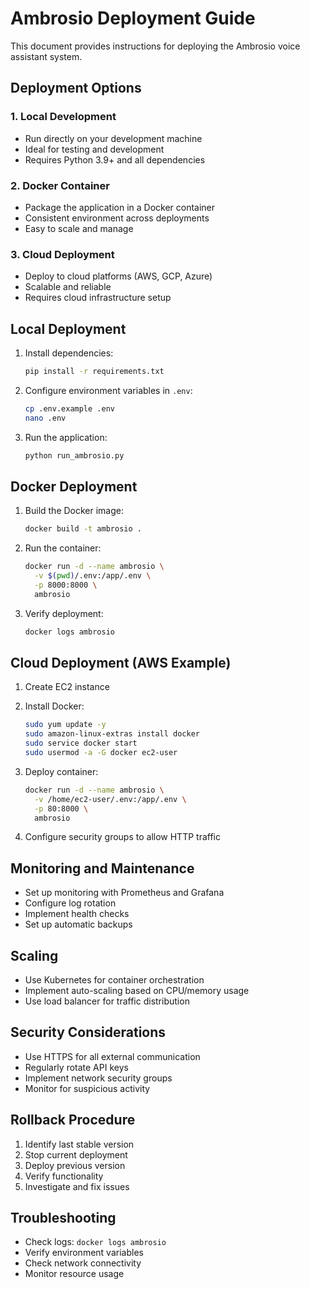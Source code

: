# Ambrosio Deployment Guide

This document provides instructions for deploying the Ambrosio voice assistant system.

## Deployment Options

### 1. Local Development
- Run directly on your development machine
- Ideal for testing and development
- Requires Python 3.9+ and all dependencies

### 2. Docker Container
- Package the application in a Docker container
- Consistent environment across deployments
- Easy to scale and manage

### 3. Cloud Deployment
- Deploy to cloud platforms (AWS, GCP, Azure)
- Scalable and reliable
- Requires cloud infrastructure setup

## Local Deployment

1. Install dependencies:
   ```bash
   pip install -r requirements.txt
   ```

2. Configure environment variables in `.env`:
   ```bash
   cp .env.example .env
   nano .env
   ```

3. Run the application:
   ```bash
   python run_ambrosio.py
   ```

## Docker Deployment

1. Build the Docker image:
   ```bash
   docker build -t ambrosio .
   ```

2. Run the container:
   ```bash
   docker run -d --name ambrosio \
     -v $(pwd)/.env:/app/.env \
     -p 8000:8000 \
     ambrosio
   ```

3. Verify deployment:
   ```bash
   docker logs ambrosio
   ```

## Cloud Deployment (AWS Example)

1. Create EC2 instance
2. Install Docker:
   ```bash
   sudo yum update -y
   sudo amazon-linux-extras install docker
   sudo service docker start
   sudo usermod -a -G docker ec2-user
   ```

3. Deploy container:
   ```bash
   docker run -d --name ambrosio \
     -v /home/ec2-user/.env:/app/.env \
     -p 80:8000 \
     ambrosio
   ```

4. Configure security groups to allow HTTP traffic

## Monitoring and Maintenance

- Set up monitoring with Prometheus and Grafana
- Configure log rotation
- Implement health checks
- Set up automatic backups

## Scaling

- Use Kubernetes for container orchestration
- Implement auto-scaling based on CPU/memory usage
- Use load balancer for traffic distribution

## Security Considerations

- Use HTTPS for all external communication
- Regularly rotate API keys
- Implement network security groups
- Monitor for suspicious activity

## Rollback Procedure

1. Identify last stable version
2. Stop current deployment
3. Deploy previous version
4. Verify functionality
5. Investigate and fix issues

## Troubleshooting

- Check logs: `docker logs ambrosio`
- Verify environment variables
- Check network connectivity
- Monitor resource usage

